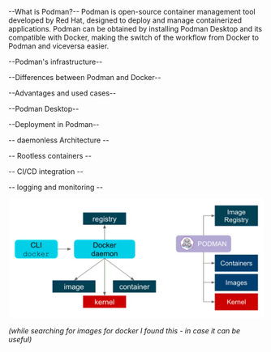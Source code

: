 --What is Podman?--
Podman is open-source container management tool developed by Red Hat, designed to deploy and manage 
containerized applications. Podman can be obtained by installing Podman Desktop and its compatible with
Docker, making the switch of the workflow from Docker to Podman and viceversa easier.









--Podman's infrastructure--



--Differences between Podman and Docker--


--Advantages and used cases--


--Podman Desktop--

--Deployment in Podman--


-- daemonless Architecture --


-- Rootless containers -- 

-- CI/CD integration --

-- logging and monitoring -- 


<p align="center">
  <img src="images/dockerAndPodman.png" alt="Esempio di immagine" />
</p>

_(while searching for images for docker I found this - in case it can be useful)_
